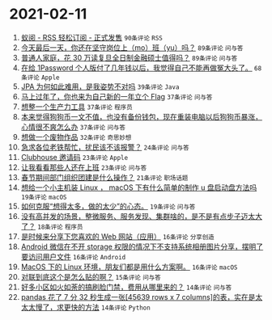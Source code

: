 # 2021-02-11

1. [蚁阅 - RSS 轻松订阅 - 正式发售](https://www.v2ex.com/t/752795) `90条评论` `RSS`
1. [今天最后一天，你还在坚守岗位上（mo）班（yu）吗？](https://www.v2ex.com/t/752755) `89条评论` `问与答`
1. [普通人家庭，花 30 万读复旦全日制金融硕士值得吗？](https://www.v2ex.com/t/752766) `89条评论` `问与答`
1. [在给 1Password 个人版付了几年钱以后，我觉得自己不能再做冤大头了。](https://www.v2ex.com/t/752805) `68条评论` `Apple`
1. [JPA 为何如此难用，是我姿势不对吗](https://www.v2ex.com/t/752786) `39条评论` `Java`
1. [马上过年了，你也来为自己新的一年立个 Flag](https://www.v2ex.com/t/752771) `37条评论` `问与答`
1. [想整一个生产力工具](https://www.v2ex.com/t/752785) `37条评论` `程序员`
1. [本来觉得狗狗币一文不值，也没有备份钱包，现在重装电脑以后狗狗币暴涨，心情很不爽怎么办](https://www.v2ex.com/t/752822) `37条评论` `问与答`
1. [想做一个废物作品](https://www.v2ex.com/t/752798) `32条评论` `奇思妙想`
1. [急求各位老铁帮忙，扰民该不该报警？](https://www.v2ex.com/t/752851) `24条评论` `问与答`
1. [Clubhouse 邀请码](https://www.v2ex.com/t/752871) `23条评论` `Apple`
1. [让我看看那些人还在上班](https://www.v2ex.com/t/752770) `23条评论` `问与答`
1. [春节期间部门组织团建是什么操作？](https://www.v2ex.com/t/752823) `21条评论` `职场话题`
1. [想给一个小主机装 Linux ， macOS 下有什么简单的制作 u 盘启动盘方法吗](https://www.v2ex.com/t/752868) `19条评论` `macOS`
1. [如何克服“想得太多，做的太少”的心态。](https://www.v2ex.com/t/752801) `19条评论` `问与答`
1. [没有高并发的场景，整微服务、服务发现、集群啥的，是不是有点步子迈太大了？](https://www.v2ex.com/t/752843) `18条评论` `程序员`
1. [是时候来分享下您喜欢的 Web 网站（应用）](https://www.v2ex.com/t/752850) `16条评论` `分享创造`
1. [Android 微信在不开 storage 权限的情况下不支持系统相册图片分享，摆明了要访问用户文件](https://www.v2ex.com/t/752799) `16条评论` `Android`
1. [MacOS 下的 Linux 环境，朋友们都是用什么方案啊。](https://www.v2ex.com/t/752760) `16条评论` `macOS`
1. [对联到底这个是怎么贴的啊？](https://www.v2ex.com/t/752825) `15条评论` `问与答`
1. [好多小区如火如荼的搞刷脸门禁，费用从哪里来的？](https://www.v2ex.com/t/752877) `14条评论` `问与答`
1. [pandas 花了 7 分 32 秒生成一张[45639 rows x 7 columns]的表，实在是太太太慢了，求更快的方法](https://www.v2ex.com/t/752784) `14条评论` `Python`
